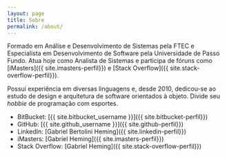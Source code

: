 ```yaml
---
layout: page
title: Sobre
permalink: /about/
---
```


Formado em Análise e Desenvolvimento de Sistemas pela FTEC e Especialista em Desenvolvimento de Software pela
Universidade de Passo Fundo. Atua hoje como Analista de Sistemas e participa de fóruns como [iMasters]({{
site.imasters-perfil}}) e [Stack Overflow]({{ site.stack-overflow-perfil}}).

Possui experiência em diversas linguagens e, desde 2010, dedicou-se ao estudo de design e arquitetura de software
orientados à objeto. Divide seu _hobbie_ de programação com esportes.

* BitBucket: [{{ site.bitbucket_username }}]({{ site.bitbucket-perfil}})
* GitHub: [{{ site.github_username }}]({{ site.github-perfil}})
* LinkedIn: [Gabriel Bertolini Heming]({{ site.linkedin-perfil}})
* iMasters: [Gabriel Heming]({{ site.imasters-perfil}})
* Stack Overflow: [Gabriel Heming]({{ site.stack-overflow-perfil}})
